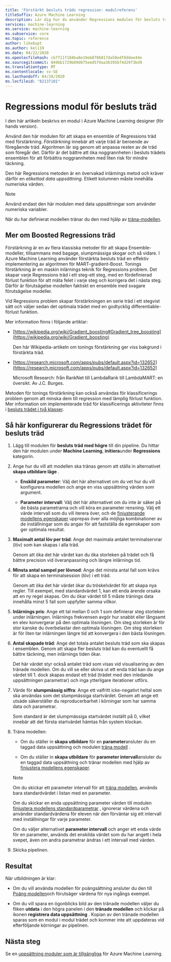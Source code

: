 ```yaml
---
title: 'Förstärkt besluts träds regression: modulreferens'
titleSuffix: Azure Machine Learning
description: Lär dig hur du använder Regressions modulen för besluts träd i Azure Machine Learning för att skapa en ensemble med Regressions träd med förstärkning.
services: machine-learning
ms.service: machine-learning
ms.subservice: core
ms.topic: reference
author: likebupt
ms.author: keli19
ms.date: 04/22/2020
ms.openlocfilehash: cb7f11f184ba8e19eb8786817da58edf8ddee44e
ms.sourcegitcommit: 849bb1729b89d075eed579aa36395bf4d29f3bd9
ms.translationtype: MT
ms.contentlocale: sv-SE
ms.lasthandoff: 04/28/2020
ms.locfileid: "82137101"
---
```

# <a name="boosted-decision-tree-regression-module"></a>Regressions modul för besluts träd

I den här artikeln beskrivs en modul i Azure Machine Learning designer (för hands version).

Använd den här modulen för att skapa en ensemble of Regressions träd med förstärkning. *Förstärkning* innebär att varje träd är beroende av föregående träd. Algoritmen lär sig genom att anpassa resten av de träd som föregår det. Därför är det bättre att öka noggrannheten i besluts trädets ensemblen för att förbättra noggrannheten med liten risk för mindre täckning.  
  
Den här Regressions metoden är en övervakad inlärnings metod och kräver därför en *etikettad data uppsättning*. Etikett kolumnen måste innehålla numeriska värden.  

> [!NOTE]
> Använd endast den här modulen med data uppsättningar som använder numeriska variabler.  

När du har definierat modellen tränar du den med hjälp av [träna-modellen](./train-model.md).

  
## <a name="more-about-boosted-regression-trees"></a>Mer om Boosted Regressions träd  

Förstärkning är en av flera klassiska metoder för att skapa Ensemble-modeller, tillsammans med bagage, slumpmässiga skogar och så vidare.  I Azure Machine Learning använder förstärkta besluts träd en effektiv implementering av algoritmen för MART-gradient-Boost. Tonings förstärkning är en maskin inlärnings teknik för Regressions problem. Det skapar varje Regressions träd i ett steg-ett steg, med en fördefinierad förlust funktion för att mäta felet i varje steg och korrigera det i nästa steg. Därför är förutsägelse modellen faktiskt en ensemble med svagare förutsägelse modeller.  
  
Vid Regressions problem skapar förstärkningen en serie träd i ett stegvist sätt och väljer sedan det optimala trädet med en godtycklig differentiable-förlust funktion.  
  
Mer information finns i följande artiklar:  
  
+ [https://wikipedia.org/wiki/Gradient_boosting#Gradient_tree_boosting](https://wikipedia.org/wiki/Gradient_boosting)

    Den här Wikipedia-artikeln om tonings förstärkning ger viss bakgrund i förstärkta träd. 
  
-  [https://research.microsoft.com/apps/pubs/default.aspx?id=132652](https://research.microsoft.com/apps/pubs/default.aspx?id=132652)  

    Microsoft Research: från RankNet till LambdaRank till LambdaMART: en översikt. Av J.C. Burges.

Metoden för tonings förstärkning kan också användas för klassificerings problem genom att minska dem till regression med lämplig förlust funktion. Mer information om implementerade träd för klassificerings aktiviteter finns i [besluts trädet i två klasser](./two-class-boosted-decision-tree.md).  

## <a name="how-to-configure-boosted-decision-tree-regression"></a>Så här konfigurerar du Regressions trädet för besluts träd

1.  Lägg till modulen för **besluts träd med högre** till din pipeline. Du hittar den här modulen under **Machine Learning**, **initiera**under **Regressions** kategorin. 
  
2.  Ange hur du vill att modellen ska tränas genom att ställa in alternativet **skapa utbildare läge** .  
  
    -   **Enskild parameter**: Välj det här alternativet om du vet hur du vill konfigurera modellen och ange en viss uppsättning värden som argument. 
     
    -   **Parameter intervall**: Välj det här alternativet om du inte är säker på de bästa parametrarna och vill köra en parameter rensning. Välj ett värde intervall som du vill iterera över, och de [finjusterande modellens egenskaper](tune-model-hyperparameters.md) upprepas över alla möjliga kombinationer av de inställningar som du angav för att fastställa de egenskaper som ger optimala resultat.    
   
  
3. **Maximalt antal löv per träd**: Ange det maximala antalet terminalservrar (löv) som kan skapas i alla träd.  

    Genom att öka det här värdet kan du öka storleken på trädet och få bättre precision vid överanpassning och längre inlärnings tid.  

4. **Minsta antal sampel per lövnod**: Ange det minsta antal fall som krävs för att skapa en terminalsession (löv) i ett träd.

    Genom att öka det här värdet ökar du tröskelvärdet för att skapa nya regler. Till exempel, med standardvärdet 1, kan ett enda ärende orsaka att en ny regel skapas. Om du ökar värdet till 5 måste tränings data innehålla minst 5 fall som uppfyller samma villkor.

5. **Inlärnings pris**: Ange ett tal mellan 0 och 1 som definierar steg storleken under inlärningen. Inlärnings frekvensen avgör hur snabbt eller långsamt en elev konvergerar på den optimala lösningen. Om steg storleken är för stor kanske du överbelastar den optimala lösningen. Om steg storleken är för liten tar inlärningen längre tid att konvergera i den bästa lösningen.

6. **Antal skapade träd**: Ange det totala antalet besluts träd som ska skapas i ensemblen. Genom att skapa fler besluts träd kan du eventuellt få bättre täckning, men inlärnings tiden ökar.

    Det här värdet styr också antalet träd som visas vid visualisering av den tränade modellen. Om du vill se eller skriva ut ett enda träd kan du ange värdet till 1. dock skapas endast ett träd (trädet med den inledande uppsättningen parametrar) och inga ytterligare iterationer utförs.

7. Värde för **slumpmässig siffra**: Ange ett valfritt icke-negativt heltal som ska användas som det slumpmässiga startvärdet. Genom att ange ett utsäde säkerställer du reproducerbarhet i körningar som har samma data och parametrar.

    Som standard är det slumpmässiga startvärdet inställt på 0, vilket innebär att det första startvärdet hämtas från system klockan.
  

9. Träna modellen:

    + Om du ställer in **skapa utbildare** för en **parameter**ansluter du en taggad data uppsättning och modulen [träna modell](train-model.md) .  
  
    + Om du ställer in **skapa utbildare** för **parameter intervall**ansluter du en taggad data uppsättning och tränar modellen med hjälp av [finjustera modellens egenskaper](tune-model-hyperparameters.md).  
  
    > [!NOTE]
    > 
    > Om du skickar ett parameter intervall för att [träna modellen](train-model.md), används bara standardvärdet i listan med en parameter.  
    > 
    > Om du skickar en enda uppsättning parameter värden till modulen [finjustera modellens standardparametrar](tune-model-hyperparameters.md) , ignorerar värdena och använder standardvärdena för eleven när den förväntar sig ett intervall med inställningar för varje parameter.  
    > 
    > Om du väljer alternativet **parameter intervall** och anger ett enda värde för en parameter, används det enskilda värdet som du har angett i hela svepet, även om andra parametrar ändras i ett intervall med värden.
    

10. Skicka pipelinen.  
  
## <a name="results"></a>Resultat

När utbildningen är klar:

+ Om du vill använda modellen för poängsättning ansluter du den till [Poäng modellen](./score-model.md)och förutsäger värdena för nya ingångs exempel.

+ Om du vill spara en ögonblicks bild av den tränade modellen väljer du fliken **utdata** i den högra panelen i den **tränade modellen** och klickar på ikonen **registrera data uppsättning** . Kopian av den tränade modellen sparas som en modul i modul trädet och kommer inte att uppdateras vid efterföljande körningar av pipelinen.

## <a name="next-steps"></a>Nästa steg

Se en [uppsättning moduler som är tillgängliga](module-reference.md) för Azure Machine Learning. 
